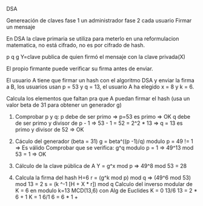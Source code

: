DSA 

Genereación de claves
	fase 1 un administrador 
	fase 2 cada usuario
Firmar un mensaje

En DSA la clave primaria se utiliza para meterlo en una reformulacion matematica, no está cifrado, no es por cifrado de hash.


p q g Y=clave publica de quien firmó el mensaje con la clave privada(X)

El propio firmante puede verificar su firma antes de enviar.

El usuario A tiene que firmar un hash con el algoritmo DSA y enviar la firma a B, los usuarios usan p = 53 y q = 13, el usuario A ha elegido x = 8 y k = 6.

Calcula los elementos que faltan pra que A puedan firmar el hash (usa un valor beta de 31 para obtener un generador g)

1. Comprobar p y q:
	p debe de ser primo  => p=53 es primo => OK
	q debe de ser primo y divisor de p - 1 => 53 - 1 = 52 = 2^2 * 13 => q = 13 es primo y divisor de 52 => OK

2. Cáculo del generador (beta = 31)
	g = beta^((p -1)/q) modulo p = 49 != 1 => Es válido
	Comprobar que se verifica: g^q modulo p = 1 => 49^13 mod 53 = 1 => OK

3. Cálculo de la clave pública de A
	Y = g^x mod p => 49^8 mod 53 = 28

4. Calcula la firma del hash H=6
	r = (g^k mod p) mod q => (49^6 mod 53) mod 13 = 2
	s = (k ^-1 [H + X * r]) mod q
	Calculo del inverso modular de K = 6 en modulo k=13
	MCD(13,6) con Alg de Euclides
	K = 0 13/6 13 = 2 * 6 + 1
	K = 1 6/1 6 = 6 * 1 + 
